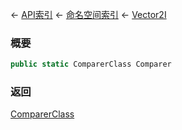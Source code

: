 ← [API索引](Api-Index) ← [命名空间索引](Namespace-Index) ← [Vector2I](VRageMath.Vector2I)

### 概要

```csharp
public static ComparerClass Comparer
```

### 返回

[ComparerClass](VRageMath.Vector2I+ComparerClass)

